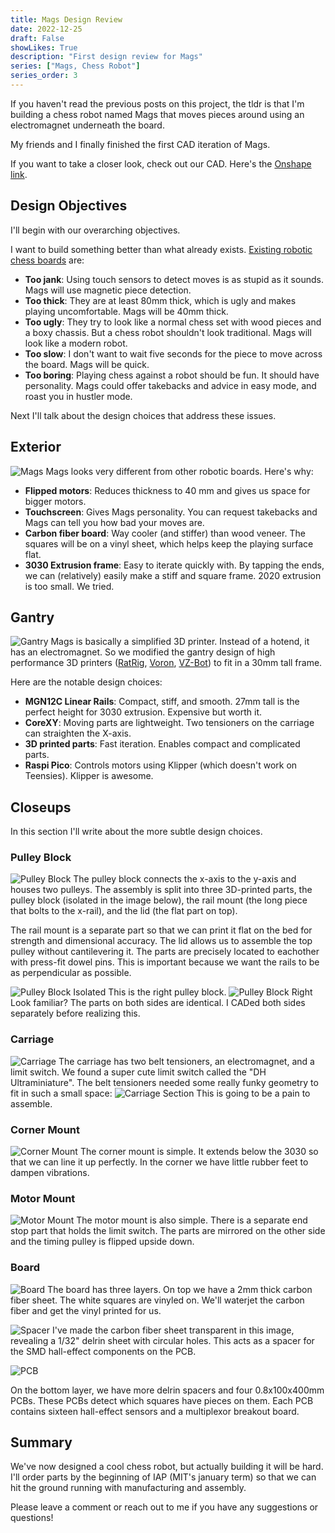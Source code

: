 ```yaml
---
title: Mags Design Review
date: 2022-12-25
draft: False
showLikes: True
description: "First design review for Mags"
series: ["Mags, Chess Robot"]
series_order: 3
---
```

If you haven't read the previous posts on this project, the tldr is that I'm building a chess robot named Mags that moves pieces around using an electromagnet underneath the board.

My friends and I finally finished the first CAD iteration of Mags.

If you want to take a closer look, check out our CAD. Here's the [Onshape link](https://cad.onshape.com/documents/2f3e28006e5b2cd6cd052bed/w/872351ec056974a435282c6c/e/d98ee53972011595aca895ee?renderMode=0&uiState=63a8d003fba71615002ed49d).

## Design Objectives
I'll begin with our overarching objectives. 

I want to build something better than what already exists. [Existing robotic chess boards](https://squareoffnow.com/product/gks) are:
 - **Too jank**: Using touch sensors to detect moves is as stupid as it sounds. Mags will use magnetic piece detection.
 - **Too thick**: They are at least 80mm thick, which is ugly and makes playing uncomfortable. Mags will be 40mm thick.
 - **Too ugly**: They try to look like a normal chess set with wood pieces and a boxy chassis. But a chess robot shouldn't look traditional. Mags will look like a modern robot. 
 - **Too slow**: I don't want to wait five seconds for the piece to move across the board. Mags will be quick.
 - **Too boring**: Playing chess against a robot should be fun. It should have personality. Mags could offer takebacks and advice in easy mode, and roast you in hustler mode.

Next I'll talk about the design choices that address these issues. 

## Exterior
![Mags](images/mags_cad.png)
Mags looks very different from other robotic boards. Here's why: 
 - **Flipped motors**: Reduces thickness to 40 mm and gives us space for bigger motors.
 - **Touchscreen**: Gives Mags personality. You can request takebacks and Mags can tell you how bad your moves are.
 - **Carbon fiber board**: Way cooler (and stiffer) than wood veneer. The squares will be on a vinyl sheet, which helps keep the playing surface flat.
 - **3030 Extrusion frame**: Easy to iterate quickly with. By tapping the ends, we can (relatively) easily make a stiff and square  frame. 2020 extrusion is too small. We tried.

## Gantry
![Gantry](images/mags_gantry.png)
Mags is basically a simplified 3D printer. Instead of a hotend, it has an electromagnet. So we modified the gantry design of high performance 3D printers ([RatRig](https://v-core.ratrig.com/), [Voron](https://vorondesign.com/), [VZ-Bot](https://github.com/VzBoT3D/VzBoT-Vz330)) to fit in a 30mm tall frame. 

Here are the notable design choices:
 - **MGN12C Linear Rails**: Compact, stiff, and smooth. 27mm tall is the perfect height for 3030 extrusion. Expensive but worth it.
 - **CoreXY**: Moving parts are lightweight. Two tensioners on the carriage can straighten the X-axis. 
 - **3D printed parts**: Fast iteration. Enables compact and complicated parts.
 - **Raspi Pico**: Controls motors using Klipper (which doesn't work on Teensies). Klipper is awesome.

## Closeups
In this section I'll write about the more subtle design choices.
### Pulley Block
![Pulley Block](images/mags_pulleyblock.png)
The pulley block connects the x-axis to the y-axis and houses two pulleys. The assembly is split into three 3D-printed parts, the pulley block (isolated in the image below), the rail mount (the long piece that bolts to the x-rail), and the lid (the flat part on top). 

The rail mount is a separate part so that we can print it flat on the bed for strength and dimensional accuracy. The lid allows us to assemble the top pulley without cantilevering it. The parts are precisely located to eachother with press-fit dowel pins. This is important because we want the rails to be as perpendicular as possible.

![Pulley Block Isolated](images/mags_pulleyblock_isolate.png)
This is the right pulley block.
![Pulley Block Right](images/mags_pulleyblock_right.png)
Look familiar? The parts on both sides are identical. I CADed both sides separately before realizing this.

### Carriage
![Carriage](images/mags_carriage.png)
The carriage has two belt tensioners, an electromagnet, and a limit switch. We found a super cute limit switch called the "DH Ultraminiature". The belt tensioners needed some really funky geometry to fit in such a small space:
![Carriage Section](images/mags_carriage_section.png)
This is going to be a pain to assemble. 

### Corner Mount
![Corner Mount](images/mags_corner.png)
The corner mount is simple. It extends below the 3030 so that we can line it up perfectly. In the corner we have little rubber feet to dampen vibrations. 

### Motor Mount
![Motor Mount](images/mags_motormount.png)
The motor mount is also simple. There is a separate end stop part that holds the limit switch. The parts are mirrored on the other side and the timing pulley is flipped upside down.

### Board
![Board](images/mags_board.png)
The board has three layers. On top we have a 2mm thick carbon fiber sheet. The white squares are vinyled on. We'll waterjet the carbon fiber and get the vinyl printed for us.

![Spacer](images/mags_board_spacer.png)
I've made the carbon fiber sheet transparent in this image, revealing a 1/32" delrin sheet with circular holes. This acts as a spacer for the SMD hall-effect components on the PCB.

![PCB](images/mags_board_pcb.png)

On the bottom layer, we have more delrin spacers and four 0.8x100x400mm PCBs. These PCBs detect which squares have pieces on them. Each PCB contains sixteen hall-effect sensors and a multiplexor breakout board.

## Summary

We've now designed a cool chess robot, but actually building it will be hard. I'll order parts by the beginning of IAP (MIT's january term) so that we can hit the ground running with manufacturing and assembly. 

Please leave a comment or reach out to me if you have any suggestions or questions!